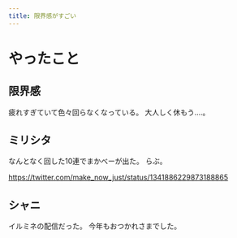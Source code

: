 ```yaml
---
title: 限界感がすごい
---
```


# やったこと

## 限界感

疲れすぎていて色々回らなくなっている。
大人しく休もう‥‥。

## ミリシタ

なんとなく回した10連でまかべーが出た。
らぶ。

<https://twitter.com/make_now_just/status/1341886229873188865>

## シャニ

イルミネの配信だった。
今年もおつかれさまでした。
